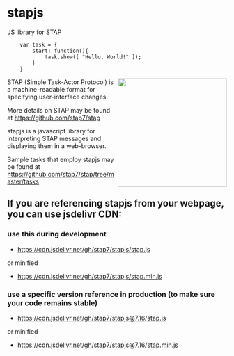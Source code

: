 # stapjs
JS library for STAP

        var task = {
            start: function(){
                task.show([ "Hello, World!" ]);
            }
        }


<img src="https://stap.github.io/img/stap-icon.png" width=250 align=right>
STAP (Simple Task-Actor Protocol) is a machine-readable format for specifying user-interface changes. 

More details on STAP may be found at https://github.com/stap7/stap

stapjs is a javascript library for interpreting STAP messages and displaying them in a web-browser.

Sample tasks that employ stapjs may be found at https://github.com/stap7/stap/tree/master/tasks


## If you are referencing stapjs from your webpage, you can use jsdelivr CDN:

### use this during development

* https://cdn.jsdelivr.net/gh/stap7/stapjs/stap.js

or minified

* https://cdn.jsdelivr.net/gh/stap7/stapjs/stap.min.js

### use a specific version reference in production (to make sure your code remains stable)

* https://cdn.jsdelivr.net/gh/stap7/stapjs@7.16/stap.js

or minified

* https://cdn.jsdelivr.net/gh/stap7/stapjs@7.16/stap.min.js
